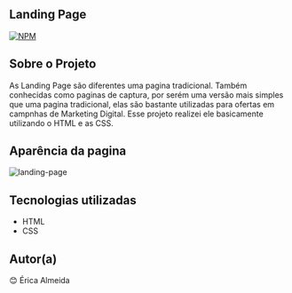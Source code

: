 ##   Landing Page

[![NPM](https://img.shields.io/npm/l/react)](https://github.com/EricaAlmeid/Pokedex/blob/main/LICENSE)

## Sobre o Projeto

As Landing Page são diferentes uma pagina tradicional. Também conhecidas como paginas de captura, por serém uma versão mais simples que uma pagina tradicional, elas são bastante utilizadas para ofertas em campnhas de Marketing Digital.
Esse projeto realizei ele basicamente utilizando o HTML e as  CSS.

## Aparência da pagina

![landing-page](https://user-images.githubusercontent.com/115961939/209487636-d2997d13-c4a6-47fc-9a6c-9a27d2e5473b.png)

## Tecnologias utilizadas

+ HTML
+ CSS

## Autor(a)

😊 Érica Almeida

